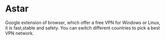 # Astar
Google extension of browser, which offer a free VPN for Windows or Linux, it is fast,stable and safety.
You can switch different countries to pick a best VPN network.



